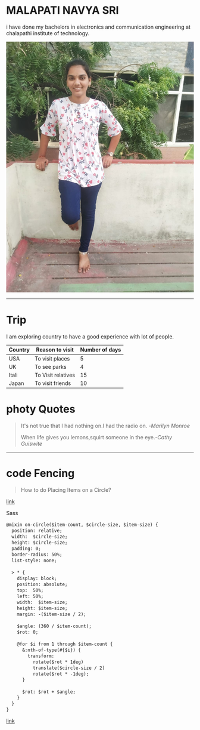 # MALAPATI NAVYA SRI
i have done my bachelors in electronics and communication engineering at chalapathi institute of technology.

![Aboutme](/WhatsApp%20Image%202023-02-01%20at%2019.14.58.jpeg)

---
# Trip
I am exploring country to have a good experience with lot of people.

|  **Country**  |  **Reason to visit**  |  **Number of days** |
|---------------|-----------------------|---------------------|
|  USA          |  To visit places      |  5                  |
|  UK           |  To see parks         |  4                  |
|  Itali        |  To Visit relatives   |  15                 |
|  Japan        |  To visit friends     |  10                 |

# photy Quotes

>It's not true that I had nothing on.I had the radio on. -_Marilyn Monroe_
>
>When life gives you lemons,squirt someone in the eye.-_Cathy Guiswite_

---

# code Fencing

> How to do Placing Items on a Circle?

[link](https://stackoverflow.com/questions/66930181/how-to-place-icons-at-the-edge-of-circle)

Sass
```
@mixin on-circle($item-count, $circle-size, $item-size) {
  position: relative;
  width:  $circle-size;
  height: $circle-size;
  padding: 0;
  border-radius: 50%; 
  list-style: none;       
  
  > * {
    display: block;
    position: absolute;
    top:  50%; 
    left: 50%;
    width:  $item-size;
    height: $item-size;
    margin: -($item-size / 2);
  
    $angle: (360 / $item-count);
    $rot: 0;

    @for $i from 1 through $item-count {
      &:nth-of-type(#{$i}) {
        transform: 
          rotate($rot * 1deg) 
          translate($circle-size / 2) 
          rotate($rot * -1deg);
      }

      $rot: $rot + $angle;
    }
  }
}

```
[link](https://css-tricks.com/snippets/sass/placing-items-circle/)